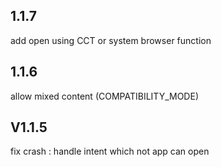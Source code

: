 ## 1.1.7
add open using CCT or system browser function

## 1.1.6
allow mixed content (COMPATIBILITY_MODE)

## V1.1.5
fix crash : handle intent which not app can open
